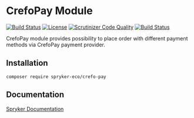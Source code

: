 # CrefoPay Module
[![Build Status](https://travis-ci.org/spryker-eco/crefo-pay.svg)](https://travis-ci.org/spryker-eco/crefo-pay)
[![License](https://img.shields.io/github/license/spryker-eco/crefo-pay.svg?b=master)](https://github.com/spryker-eco/crefo-pay)
[![Scrutinizer Code Quality](https://scrutinizer-ci.com/g/spryker-eco/crefo-pay/badges/quality-score.png?b=master)](https://scrutinizer-ci.com/g/spryker-eco/crefo-pay/?branch=master)
[![Build Status](https://scrutinizer-ci.com/g/spryker-eco/crefo-pay/badges/build.png?b=master)](https://scrutinizer-ci.com/g/spryker-eco/crefo-pay/build-status/master)

CrefoPay module provides possibility to place order with different payment methods via CrefoPay payment provider. 

## Installation

```
composer require spryker-eco/crefo-pay
```

## Documentation

[Spryker Documentation](https://academy.spryker.com/developing_with_spryker/module_guide/modules.html)
